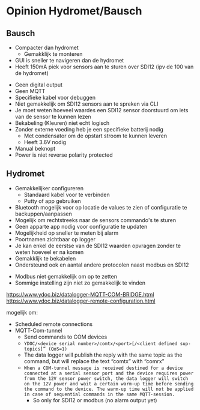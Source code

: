 # Opinion Hydromet/Bausch


## Bausch

+ Compacter dan hydromet
  + Gemakklijk te monteren
+ GUI is sneller te navigeren dan de hydromet
+ Heeft 150mA piek voor sensors aan te sturen over SDI12 (ipv de 100 van de hydromet)


- Geen digital output
- Geen MQTT
- Specifieke kabel voor debuggen
- Niet gemakkelijk om SDI12 sensors aan te spreken via CLI
- Je moet weten hoeveel waardes een SDI12 sensor doorstuurd om iets van de sensor te kunnen lezen
- Bekabeling (Kleuren) niet echt logisch 
- Zonder externe voeding heb je een specifieke batterij nodig
  - Met condensator om de opstart stroom te kunnen leveren
  - Heeft 3.6V nodig
- Manual beknopt
- Power is niet reverse polarity protected

## Hydromet

+ Gemakkelijker configureren
  + Standaard kabel voor te verbinden
  + Putty of app gebruiken
+ Bluetooth mogelijk voor op locatie de values te zien of configuratie te backuppen/aanpassen
+ Mogelijk om rechtstreeks naar de sensors commando's te sturen
+ Geen apparte app nodig voor configuratie te updaten
+ Mogelijkheid op sneller te meten bij alarm
+ Poortnamen zichtbaar op logger
+ Je kan enkel de eerstse van de SDI12 waarden opvragen zonder te weten hoeveel er na komen
+ Gemakklijk te bekabelen
+ Ondersteund ook en aantal andere protocolen naast modbus en SDI12


- Modbus niet gemakkelijk om op te zetten
- Sommige instelling zijn niet zo gemakkelijk te vinden
    



https://www.ydoc.biz/datalogger-MQTT-COM-BRIDGE.html
https://www.ydoc.biz/datalogger-remote-configuration.html

mogelijk om:
- Scheduled remote connections
- MQTT-Com-tunnel
  - Send commands to COM devices
  - `YDOC/<device serial number>/comtx/<port>[/<client defined sup-topics]” (QoS=1)`
  - The data logger will publish the reply with the same topic as the command, but will replace the text “comtx” with “comrx”
  - `When a COM-tunnel message is received destined for a device connected at a serial sensor port and the device requires power from the 12V sensor power switch, the data logger will switch on the 12V power and wait a certain warm-up time before sending the command to the device. The warm-up time will not be applied in case of sequential commands in the same MQTT-session.`
    - So only for SDI12 or modbus (no alarm output yet)



